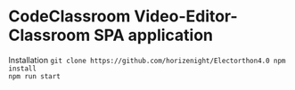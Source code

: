 # CodeClassroom Video-Editor-Classroom SPA application

Installation
`git clone https://github.com/horizenight/Electorthon4.0 npm install` </br>
`npm run start`
